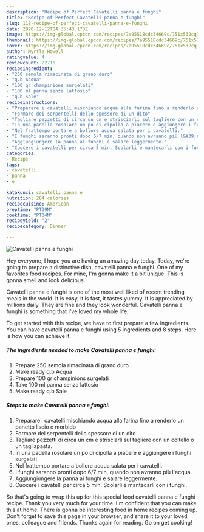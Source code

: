 ```yaml
---
description: "Recipe of Perfect Cavatelli panna e funghi"
title: "Recipe of Perfect Cavatelli panna e funghi"
slug: 118-recipe-of-perfect-cavatelli-panna-e-funghi
date: 2020-12-12T04:35:43.173Z
image: https://img-global.cpcdn.com/recipes/7a95518cdc34669c/751x532cq70/cavatelli-panna-e-funghi-recipe-main-photo.jpg
thumbnail: https://img-global.cpcdn.com/recipes/7a95518cdc34669c/751x532cq70/cavatelli-panna-e-funghi-recipe-main-photo.jpg
cover: https://img-global.cpcdn.com/recipes/7a95518cdc34669c/751x532cq70/cavatelli-panna-e-funghi-recipe-main-photo.jpg
author: Myrtle Howell
ratingvalue: 4
reviewcount: 22710
recipeingredient:
- "250 semola rimacinata di grano duro"
- "q.b Acqua"
- "100 gr champinions surgelati"
- "100 ml panna senza lattosio"
- "q.b Sale"
recipeinstructions:
- "Preparare i cavatelli mischiando acqua alla farina fino a renderlo un panetto liscio e morbido"
- "Formare dei serpentelli dello spessore di un dito"
- "Tagliare pezzetti di circa un cm e strisciarli sul tagliere con un coltello o un tagliapasta."
- "In una padella rosolare un po di cipolla a piacere e aggiungere i funghi surgelati"
- "Nel frattempo portare a bollore acqua salata per i cavatelli."
- "I funghi saranno pronti dopo 6/7 min, quando non avranno più l&#39;acqua."
- "Aggiungiungere la panna ai funghi e salare leggermente."
- "Cuocere i cavatelli per circa 5 min. Scolarli e mantecarli con i funghi."
categories:
- Recipe
tags:
- cavatelli
- panna
- e

katakunci: cavatelli panna e 
nutrition: 284 calories
recipecuisine: American
preptime: "PT39M"
cooktime: "PT34M"
recipeyield: "2"
recipecategory: Dinner

---
```



![Cavatelli panna e funghi](https://img-global.cpcdn.com/recipes/7a95518cdc34669c/751x532cq70/cavatelli-panna-e-funghi-recipe-main-photo.jpg)

Hey everyone, I hope you are having an amazing day today. Today, we're going to prepare a distinctive dish, cavatelli panna e funghi. One of my favorites food recipes. For mine, I'm gonna make it a bit unique. This is gonna smell and look delicious.



Cavatelli panna e funghi is one of the most well liked of recent trending meals in the world. It is easy, it is fast, it tastes yummy. It is appreciated by millions daily. They are fine and they look wonderful. Cavatelli panna e funghi is something that I've loved my whole life.


To get started with this recipe, we have to first prepare a few ingredients. You can have cavatelli panna e funghi using 5 ingredients and 8 steps. Here is how you can achieve it.

<!--inarticleads1-->

##### The ingredients needed to make Cavatelli panna e funghi:

1. Prepare 250 semola rimacinata di grano duro
1. Make ready q.b Acqua
1. Prepare 100 gr champinions surgelati
1. Take 100 ml panna senza lattosio
1. Make ready q.b Sale




<!--inarticleads2-->

##### Steps to make Cavatelli panna e funghi:

1. Preparare i cavatelli mischiando acqua alla farina fino a renderlo un panetto liscio e morbido
1. Formare dei serpentelli dello spessore di un dito
1. Tagliare pezzetti di circa un cm e strisciarli sul tagliere con un coltello o un tagliapasta.
1. In una padella rosolare un po di cipolla a piacere e aggiungere i funghi surgelati
1. Nel frattempo portare a bollore acqua salata per i cavatelli.
1. I funghi saranno pronti dopo 6/7 min, quando non avranno più l&#39;acqua.
1. Aggiungiungere la panna ai funghi e salare leggermente.
1. Cuocere i cavatelli per circa 5 min. Scolarli e mantecarli con i funghi.




So that's going to wrap this up for this special food cavatelli panna e funghi recipe. Thank you very much for your time. I'm confident that you can make this at home. There is gonna be interesting food in home recipes coming up. Don't forget to save this page in your browser, and share it to your loved ones, colleague and friends. Thanks again for reading. Go on get cooking!
